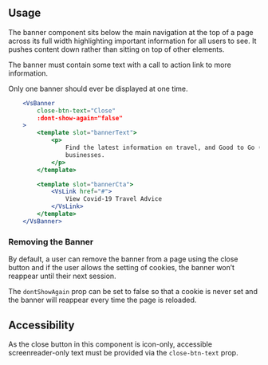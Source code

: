 ## Usage
The banner component sits below the main navigation at the top of a page across its full width highlighting important information for all users to see. It pushes content down rather than sitting on top of other elements.   

The banner must contain some text with a call to action link to more information.

Only one banner should ever be displayed at one time.

```jsx
    <VsBanner
        close-btn-text="Close"
        :dont-show-again="false"
    >
        <template slot="bannerText">
            <p>
                Find the latest information on travel, and Good to Go (Covid-safe)
                businesses.
            </p>
        </template>

        <template slot="bannerCta">
            <VsLink href="#">
                View Covid-19 Travel Advice
            </VsLink>
        </template>
    </VsBanner>
  ```

### Removing the Banner
By default, a user can remove the banner from a page using the close button and if the user allows the setting of cookies, the banner won’t reappear until their next session. 

The `dontShowAgain` prop can be set to false so that a cookie is never set and the banner will reappear every time the page is reloaded. 


## Accessibility
As the close button in this component is icon-only, accessible screenreader-only text must be provided via the `close-btn-text` prop.